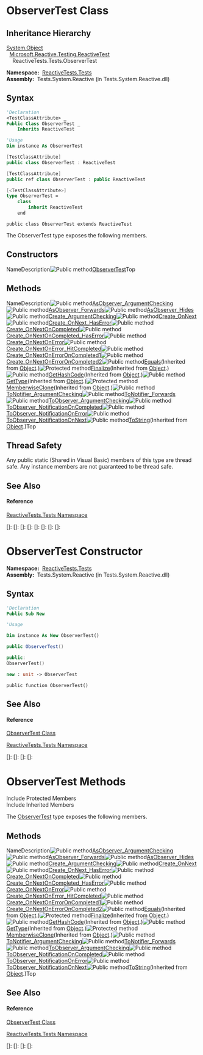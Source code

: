 # ObserverTest Class

## Inheritance Hierarchy

[System.Object](https://msdn.microsoft.com/en-us/library/e5kfa45b)  
  [Microsoft.Reactive.Testing.ReactiveTest](ReactiveTest\ReactiveTest.md)  
    ReactiveTests.Tests.ObserverTest

**Namespace:**  [ReactiveTests.Tests](ReactiveTests.Tests\ReactiveTests.Tests.md)  
**Assembly:**  Tests.System.Reactive (in Tests.System.Reactive.dll)

## Syntax

```vb
'Declaration
<TestClassAttribute> _
Public Class ObserverTest _
    Inherits ReactiveTest
```

```vb
'Usage
Dim instance As ObserverTest
```

```csharp
[TestClassAttribute]
public class ObserverTest : ReactiveTest
```

```c++
[TestClassAttribute]
public ref class ObserverTest : public ReactiveTest
```

```fsharp
[<TestClassAttribute>]
type ObserverTest =  
    class
        inherit ReactiveTest
    end
```

```jscript
public class ObserverTest extends ReactiveTest
```

The ObserverTest type exposes the following members.

## Constructors

NameDescription![Public method](images\Hh303103.pubmethod(en-us,VS.103).gif "Public method")[ObserverTest](ObserverTest\ObserverTest.md)Top

## Methods

NameDescription![Public method](images\Hh303103.pubmethod(en-us,VS.103).gif "Public method")[AsObserver\_ArgumentChecking](AsObserver\ObserverTest.AsObserver_ArgumentChecking.md)![Public method](images\Hh303103.pubmethod(en-us,VS.103).gif "Public method")[AsObserver\_Forwards](AsObserver\ObserverTest.AsObserver_Forwards.md)![Public method](images\Hh303103.pubmethod(en-us,VS.103).gif "Public method")[AsObserver\_Hides](AsObserver\ObserverTest.AsObserver_Hides.md)![Public method](images\Hh303103.pubmethod(en-us,VS.103).gif "Public method")[Create\_ArgumentChecking](Create\ObserverTest.Create_ArgumentChecking.md)![Public method](images\Hh303103.pubmethod(en-us,VS.103).gif "Public method")[Create\_OnNext](Create\ObserverTest.Create_OnNext.md)![Public method](images\Hh303103.pubmethod(en-us,VS.103).gif "Public method")[Create\_OnNext\_HasError](Create\ObserverTest.Create_OnNext_HasError.md)![Public method](images\Hh303103.pubmethod(en-us,VS.103).gif "Public method")[Create\_OnNextOnCompleted](Create\ObserverTest.Create_OnNextOnCompleted.md)![Public method](images\Hh303103.pubmethod(en-us,VS.103).gif "Public method")[Create\_OnNextOnCompleted\_HasError](Create\ObserverTest.Create_OnNextOnCompleted_HasError.md)![Public method](images\Hh303103.pubmethod(en-us,VS.103).gif "Public method")[Create\_OnNextOnError](Create\ObserverTest.Create_OnNextOnError.md)![Public method](images\Hh303103.pubmethod(en-us,VS.103).gif "Public method")[Create\_OnNextOnError\_HitCompleted](Create\ObserverTest.Create_OnNextOnError_HitCompleted.md)![Public method](images\Hh303103.pubmethod(en-us,VS.103).gif "Public method")[Create\_OnNextOnErrorOnCompleted1](Create\ObserverTest.Create_OnNextOnErrorOnCompleted1.md)![Public method](images\Hh303103.pubmethod(en-us,VS.103).gif "Public method")[Create\_OnNextOnErrorOnCompleted2](Create\ObserverTest.Create_OnNextOnErrorOnCompleted2.md)![Public method](images\Hh303103.pubmethod(en-us,VS.103).gif "Public method")[Equals](https://msdn.microsoft.com/en-us/library/m:system.object.equals(system.object)(v=VS.103))(Inherited from [Object](https://msdn.microsoft.com/en-us/library/e5kfa45b).)![Protected method](images\Hh303103.protmethod(en-us,VS.103).gif "Protected method")[Finalize](https://msdn.microsoft.com/en-us/library/4k87zsw7)(Inherited from [Object](https://msdn.microsoft.com/en-us/library/e5kfa45b).)![Public method](images\Hh303103.pubmethod(en-us,VS.103).gif "Public method")[GetHashCode](https://msdn.microsoft.com/en-us/library/zdee4b3y)(Inherited from [Object](https://msdn.microsoft.com/en-us/library/e5kfa45b).)![Public method](images\Hh303103.pubmethod(en-us,VS.103).gif "Public method")[GetType](https://msdn.microsoft.com/en-us/library/dfwy45w9)(Inherited from [Object](https://msdn.microsoft.com/en-us/library/e5kfa45b).)![Protected method](images\Hh303103.protmethod(en-us,VS.103).gif "Protected method")[MemberwiseClone](https://msdn.microsoft.com/en-us/library/57ctke0a)(Inherited from [Object](https://msdn.microsoft.com/en-us/library/e5kfa45b).)![Public method](images\Hh303103.pubmethod(en-us,VS.103).gif "Public method")[ToNotifier\_ArgumentChecking](ToNotifier\ObserverTest.ToNotifier_ArgumentChecking.md)![Public method](images\Hh303103.pubmethod(en-us,VS.103).gif "Public method")[ToNotifier\_Forwards](ToNotifier\ObserverTest.ToNotifier_Forwards.md)![Public method](images\Hh303103.pubmethod(en-us,VS.103).gif "Public method")[ToObserver\_ArgumentChecking](ToObserver\ObserverTest.ToObserver_ArgumentChecking.md)![Public method](images\Hh303103.pubmethod(en-us,VS.103).gif "Public method")[ToObserver\_NotificationOnCompleted](ToObserver\ObserverTest.ToObserver_NotificationOnCompleted.md)![Public method](images\Hh303103.pubmethod(en-us,VS.103).gif "Public method")[ToObserver\_NotificationOnError](ToObserver\ObserverTest.ToObserver_NotificationOnError.md)![Public method](images\Hh303103.pubmethod(en-us,VS.103).gif "Public method")[ToObserver\_NotificationOnNext](ToObserver\ObserverTest.ToObserver_NotificationOnNext.md)![Public method](images\Hh303103.pubmethod(en-us,VS.103).gif "Public method")[ToString](https://msdn.microsoft.com/en-us/library/7bxwbwt2)(Inherited from [Object](https://msdn.microsoft.com/en-us/library/e5kfa45b).)Top

## Thread Safety

Any public static (Shared in Visual Basic) members of this type are thread safe. Any instance members are not guaranteed to be thread safe.

## See Also

#### Reference

[ReactiveTests.Tests Namespace](ReactiveTests.Tests\ReactiveTests.Tests.md)

[]: 
[]: 
[]: 
[]: 
[]: 
[]: 
[]: 
[]: 
# ObserverTest Constructor

**Namespace:**  [ReactiveTests.Tests](ReactiveTests.Tests\ReactiveTests.Tests.md)  
**Assembly:**  Tests.System.Reactive (in Tests.System.Reactive.dll)

## Syntax

```vb
'Declaration
Public Sub New
```

```vb
'Usage

Dim instance As New ObserverTest()
```

```csharp
public ObserverTest()
```

```c++
public:
ObserverTest()
```

```fsharp
new : unit -> ObserverTest
```

```jscript
public function ObserverTest()
```

## See Also

#### Reference

[ObserverTest Class](ObserverTest\ObserverTest.md)

[ReactiveTests.Tests Namespace](ReactiveTests.Tests\ReactiveTests.Tests.md)

[]: 
[]: 
[]: 
[]: 
# ObserverTest Methods

Include Protected Members  
Include Inherited Members

The [ObserverTest](ObserverTest\ObserverTest.md) type exposes the following members.

## Methods

NameDescription![Public method](images\Hh303103.pubmethod(en-us,VS.103).gif "Public method")[AsObserver\_ArgumentChecking](AsObserver\ObserverTest.AsObserver_ArgumentChecking.md)![Public method](images\Hh303103.pubmethod(en-us,VS.103).gif "Public method")[AsObserver\_Forwards](AsObserver\ObserverTest.AsObserver_Forwards.md)![Public method](images\Hh303103.pubmethod(en-us,VS.103).gif "Public method")[AsObserver\_Hides](AsObserver\ObserverTest.AsObserver_Hides.md)![Public method](images\Hh303103.pubmethod(en-us,VS.103).gif "Public method")[Create\_ArgumentChecking](Create\ObserverTest.Create_ArgumentChecking.md)![Public method](images\Hh303103.pubmethod(en-us,VS.103).gif "Public method")[Create\_OnNext](Create\ObserverTest.Create_OnNext.md)![Public method](images\Hh303103.pubmethod(en-us,VS.103).gif "Public method")[Create\_OnNext\_HasError](Create\ObserverTest.Create_OnNext_HasError.md)![Public method](images\Hh303103.pubmethod(en-us,VS.103).gif "Public method")[Create\_OnNextOnCompleted](Create\ObserverTest.Create_OnNextOnCompleted.md)![Public method](images\Hh303103.pubmethod(en-us,VS.103).gif "Public method")[Create\_OnNextOnCompleted\_HasError](Create\ObserverTest.Create_OnNextOnCompleted_HasError.md)![Public method](images\Hh303103.pubmethod(en-us,VS.103).gif "Public method")[Create\_OnNextOnError](Create\ObserverTest.Create_OnNextOnError.md)![Public method](images\Hh303103.pubmethod(en-us,VS.103).gif "Public method")[Create\_OnNextOnError\_HitCompleted](Create\ObserverTest.Create_OnNextOnError_HitCompleted.md)![Public method](images\Hh303103.pubmethod(en-us,VS.103).gif "Public method")[Create\_OnNextOnErrorOnCompleted1](Create\ObserverTest.Create_OnNextOnErrorOnCompleted1.md)![Public method](images\Hh303103.pubmethod(en-us,VS.103).gif "Public method")[Create\_OnNextOnErrorOnCompleted2](Create\ObserverTest.Create_OnNextOnErrorOnCompleted2.md)![Public method](images\Hh303103.pubmethod(en-us,VS.103).gif "Public method")[Equals](https://msdn.microsoft.com/en-us/library/m:system.object.equals(system.object)(v=VS.103))(Inherited from [Object](https://msdn.microsoft.com/en-us/library/e5kfa45b).)![Protected method](images\Hh303103.protmethod(en-us,VS.103).gif "Protected method")[Finalize](https://msdn.microsoft.com/en-us/library/4k87zsw7)(Inherited from [Object](https://msdn.microsoft.com/en-us/library/e5kfa45b).)![Public method](images\Hh303103.pubmethod(en-us,VS.103).gif "Public method")[GetHashCode](https://msdn.microsoft.com/en-us/library/zdee4b3y)(Inherited from [Object](https://msdn.microsoft.com/en-us/library/e5kfa45b).)![Public method](images\Hh303103.pubmethod(en-us,VS.103).gif "Public method")[GetType](https://msdn.microsoft.com/en-us/library/dfwy45w9)(Inherited from [Object](https://msdn.microsoft.com/en-us/library/e5kfa45b).)![Protected method](images\Hh303103.protmethod(en-us,VS.103).gif "Protected method")[MemberwiseClone](https://msdn.microsoft.com/en-us/library/57ctke0a)(Inherited from [Object](https://msdn.microsoft.com/en-us/library/e5kfa45b).)![Public method](images\Hh303103.pubmethod(en-us,VS.103).gif "Public method")[ToNotifier\_ArgumentChecking](ToNotifier\ObserverTest.ToNotifier_ArgumentChecking.md)![Public method](images\Hh303103.pubmethod(en-us,VS.103).gif "Public method")[ToNotifier\_Forwards](ToNotifier\ObserverTest.ToNotifier_Forwards.md)![Public method](images\Hh303103.pubmethod(en-us,VS.103).gif "Public method")[ToObserver\_ArgumentChecking](ToObserver\ObserverTest.ToObserver_ArgumentChecking.md)![Public method](images\Hh303103.pubmethod(en-us,VS.103).gif "Public method")[ToObserver\_NotificationOnCompleted](ToObserver\ObserverTest.ToObserver_NotificationOnCompleted.md)![Public method](images\Hh303103.pubmethod(en-us,VS.103).gif "Public method")[ToObserver\_NotificationOnError](ToObserver\ObserverTest.ToObserver_NotificationOnError.md)![Public method](images\Hh303103.pubmethod(en-us,VS.103).gif "Public method")[ToObserver\_NotificationOnNext](ToObserver\ObserverTest.ToObserver_NotificationOnNext.md)![Public method](images\Hh303103.pubmethod(en-us,VS.103).gif "Public method")[ToString](https://msdn.microsoft.com/en-us/library/7bxwbwt2)(Inherited from [Object](https://msdn.microsoft.com/en-us/library/e5kfa45b).)Top

## See Also

#### Reference

[ObserverTest Class](ObserverTest\ObserverTest.md)

[ReactiveTests.Tests Namespace](ReactiveTests.Tests\ReactiveTests.Tests.md)

[]: 
[]: 
[]: 
[]: 